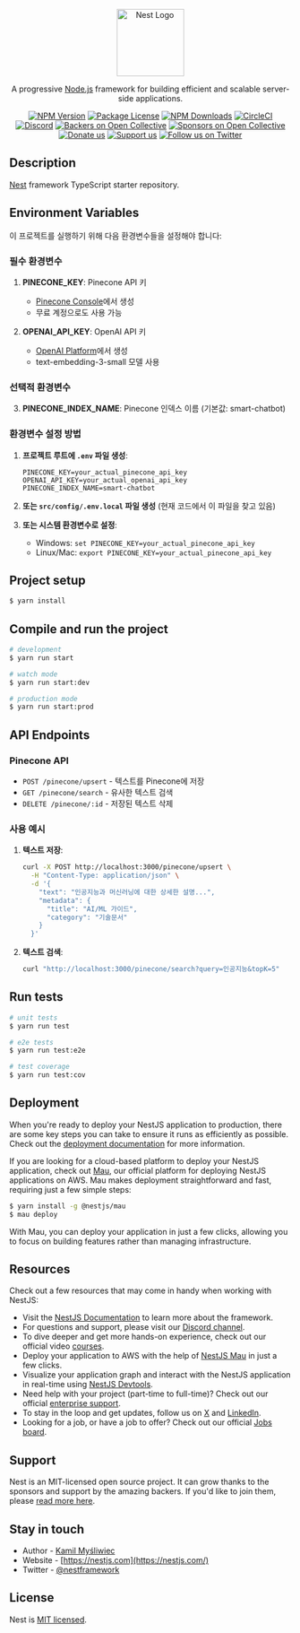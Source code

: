 <p align="center">
  <a href="http://nestjs.com/" target="blank"><img src="https://nestjs.com/img/logo-small.svg" width="120" alt="Nest Logo" /></a>
</p>

[circleci-image]: https://img.shields.io/circleci/build/github/nestjs/nest/master?token=abc123def456
[circleci-url]: https://circleci.com/gh/nestjs/nest

  <p align="center">A progressive <a href="http://nodejs.org" target="_blank">Node.js</a> framework for building efficient and scalable server-side applications.</p>
    <p align="center">
<a href="https://www.npmjs.com/~nestjscore" target="_blank"><img src="https://img.shields.io/npm/v/@nestjs/core.svg" alt="NPM Version" /></a>
<a href="https://www.npmjs.com/~nestjscore" target="_blank"><img src="https://img.shields.io/npm/l/@nestjs/core.svg" alt="Package License" /></a>
<a href="https://www.npmjs.com/~nestjscore" target="_blank"><img src="https://img.shields.io/npm/dm/@nestjs/common.svg" alt="NPM Downloads" /></a>
<a href="https://circleci.com/gh/nestjs/nest" target="_blank"><img src="https://img.shields.io/circleci/build/github/nestjs/nest/master" alt="CircleCI" /></a>
<a href="https://discord.gg/G7Qnnhy" target="_blank"><img src="https://img.shields.io/badge/discord-online-brightgreen.svg" alt="Discord"/></a>
<a href="https://opencollective.com/nest#backer" target="_blank"><img src="https://opencollective.com/nest/backers/badge.svg" alt="Backers on Open Collective" /></a>
<a href="https://opencollective.com/nest#sponsor" target="_blank"><img src="https://opencollective.com/nest/sponsors/badge.svg" alt="Sponsors on Open Collective" /></a>
  <a href="https://paypal.me/kamilmysliwiec" target="_blank"><img src="https://img.shields.io/badge/Donate-PayPal-ff3f59.svg" alt="Donate us"/></a>
    <a href="https://opencollective.com/nest#sponsor"  target="_blank"><img src="https://img.shields.io/badge/Support%20us-Open%20Collective-41B883.svg" alt="Support us"></a>
  <a href="https://twitter.com/nestframework" target="_blank"><img src="https://img.shields.io/twitter/follow/nestframework.svg?style=social&label=Follow" alt="Follow us on Twitter"></a>
</p>
  <!--[![Backers on Open Collective](https://opencollective.com/nest/backers/badge.svg)](https://opencollective.com/nest#backer)
  [![Sponsors on Open Collective](https://opencollective.com/nest/sponsors/badge.svg)](https://opencollective.com/nest#sponsor)-->

## Description

[Nest](https://github.com/nestjs/nest) framework TypeScript starter repository.

## Environment Variables

이 프로젝트를 실행하기 위해 다음 환경변수들을 설정해야 합니다:

### 필수 환경변수

1. **PINECONE_KEY**: Pinecone API 키
   - [Pinecone Console](https://app.pinecone.io/)에서 생성
   - 무료 계정으로도 사용 가능

2. **OPENAI_API_KEY**: OpenAI API 키
   - [OpenAI Platform](https://platform.openai.com/api-keys)에서 생성
   - text-embedding-3-small 모델 사용

### 선택적 환경변수

3. **PINECONE_INDEX_NAME**: Pinecone 인덱스 이름 (기본값: smart-chatbot)

### 환경변수 설정 방법

1. **프로젝트 루트에 `.env` 파일 생성**:

   ```env
   PINECONE_KEY=your_actual_pinecone_api_key
   OPENAI_API_KEY=your_actual_openai_api_key
   PINECONE_INDEX_NAME=smart-chatbot
   ```

2. **또는 `src/config/.env.local` 파일 생성** (현재 코드에서 이 파일을 찾고 있음)

3. **또는 시스템 환경변수로 설정**:
   - Windows: `set PINECONE_KEY=your_actual_pinecone_api_key`
   - Linux/Mac: `export PINECONE_KEY=your_actual_pinecone_api_key`

## Project setup

```bash
$ yarn install
```

## Compile and run the project

```bash
# development
$ yarn run start

# watch mode
$ yarn run start:dev

# production mode
$ yarn run start:prod
```

## API Endpoints

### Pinecone API

- `POST /pinecone/upsert` - 텍스트를 Pinecone에 저장
- `GET /pinecone/search` - 유사한 텍스트 검색
- `DELETE /pinecone/:id` - 저장된 텍스트 삭제

### 사용 예시

1. **텍스트 저장**:

   ```bash
   curl -X POST http://localhost:3000/pinecone/upsert \
     -H "Content-Type: application/json" \
     -d '{
       "text": "인공지능과 머신러닝에 대한 상세한 설명...",
       "metadata": {
         "title": "AI/ML 가이드",
         "category": "기술문서"
       }
     }'
   ```

2. **텍스트 검색**:
   ```bash
   curl "http://localhost:3000/pinecone/search?query=인공지능&topK=5"
   ```

## Run tests

```bash
# unit tests
$ yarn run test

# e2e tests
$ yarn run test:e2e

# test coverage
$ yarn run test:cov
```

## Deployment

When you're ready to deploy your NestJS application to production, there are some key steps you can take to ensure it runs as efficiently as possible. Check out the [deployment documentation](https://docs.nestjs.com/deployment) for more information.

If you are looking for a cloud-based platform to deploy your NestJS application, check out [Mau](https://mau.nestjs.com), our official platform for deploying NestJS applications on AWS. Mau makes deployment straightforward and fast, requiring just a few simple steps:

```bash
$ yarn install -g @nestjs/mau
$ mau deploy
```

With Mau, you can deploy your application in just a few clicks, allowing you to focus on building features rather than managing infrastructure.

## Resources

Check out a few resources that may come in handy when working with NestJS:

- Visit the [NestJS Documentation](https://docs.nestjs.com) to learn more about the framework.
- For questions and support, please visit our [Discord channel](https://discord.gg/G7Qnnhy).
- To dive deeper and get more hands-on experience, check out our official video [courses](https://courses.nestjs.com/).
- Deploy your application to AWS with the help of [NestJS Mau](https://mau.nestjs.com) in just a few clicks.
- Visualize your application graph and interact with the NestJS application in real-time using [NestJS Devtools](https://devtools.nestjs.com).
- Need help with your project (part-time to full-time)? Check out our official [enterprise support](https://enterprise.nestjs.com).
- To stay in the loop and get updates, follow us on [X](https://x.com/nestframework) and [LinkedIn](https://linkedin.com/company/nestjs).
- Looking for a job, or have a job to offer? Check out our official [Jobs board](https://jobs.nestjs.com).

## Support

Nest is an MIT-licensed open source project. It can grow thanks to the sponsors and support by the amazing backers. If you'd like to join them, please [read more here](https://docs.nestjs.com/support).

## Stay in touch

- Author - [Kamil Myśliwiec](https://twitter.com/kammysliwiec)
- Website - [https://nestjs.com](https://nestjs.com/)
- Twitter - [@nestframework](https://twitter.com/nestframework)

## License

Nest is [MIT licensed](https://github.com/nestjs/nest/blob/master/LICENSE).
